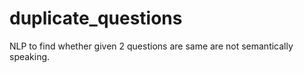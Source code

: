 # duplicate_questions
NLP to find whether given 2 questions are same are not semantically speaking.
